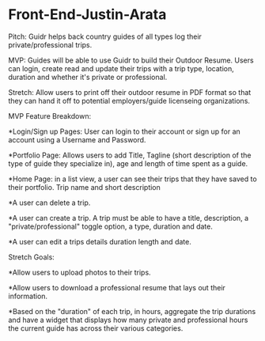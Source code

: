 # Front-End-Justin-Arata

Pitch: Guidr helps back country guides of all types log their private/professional trips. 

MVP: Guides will be able to use Guidr to build their Outdoor Resume. Users can login, create read and update their
 trips with a trip type, location, duration and whether it's private or professional.

Stretch: Allow users to print off their outdoor resume in PDF format so that they can hand it off to potential
 employers/guide licenseing organizations.
 
 MVP Feature Breakdown:
 
 *Login/Sign up Pages: User can login to their account or sign up for an account using a Username and Password.
  
 *Portfolio Page: Allows users to add Title, Tagline (short description of the type of guide they specialize in),
  age and length of time spent as a guide. 
  
 *Home Page: in a list view, a user can see their trips that they have saved to their portfolio. Trip name and short
  description
   
 *A user can delete a trip.
 
 *A user can create a trip. A trip must be able to have a title, description, a "private/professional" toggle option,
  a type, duration and date.
  
 *A user can edit a trips details duration length and date.
 
 Stretch Goals: 
 
 *Allow users to upload photos to their trips.
  
 *Allow users to download a professional resume that lays out their information.
 
 *Based on the "duration" of each trip, in hours, aggregate the trip durations and have a widget that displays how
  many private and professional hours the current guide has across their various categories. 